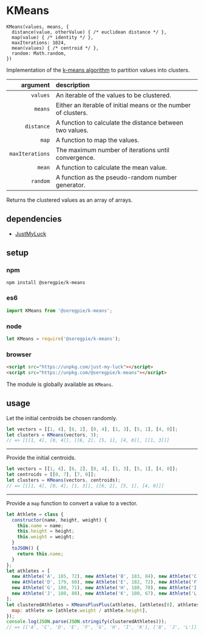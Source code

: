# KMeans

```
KMeans(values, means, {
  distance(value, otherValue) { /* euclidean distance */ },
  map(value) { /* identity */ },
  maxIterations: 1024,
  mean(values) { /* centroid */ },
  random: Math.random,
})
```

Implementation of the [k-means algorithm](https://en.wikipedia.org/wiki/k-means) to partition values into clusters.

| argument | description |
| ---: | :--- |
| `values` | An iterable of the values to be clustered. |
| `means` | Either an iterable of initial means or the number of clusters. |
| `distance` | A function to calculate the distance between two values. |
| `map` | A function to map the values. |
| `maxIterations` | The maximum number of iterations until convergence. |
| `mean` | A function to calculate the mean value. |
| `random` | A function as the pseudo-random number generator. |

Returns the clustered values as an array of arrays.

## dependencies

- [JustMyLuck](https://github.com/SeregPie/JustMyLuck)

## setup

### npm

```shell
npm install @seregpie/k-means
```

### es6

```javascript
import KMeans from '@seregpie/k-means';
```

### node

```javascript
let KMeans = require('@seregpie/k-means');
```

### browser

```html
<script src="https://unpkg.com/just-my-luck"></script>
<script src="https://unpkg.com/@seregpie/k-means"></script>
```

The module is globally available as `KMeans`.

## usage

Let the initial centroids be chosen randomly.

```javascript
let vectors = [[1, 4], [6, 2], [0, 4], [1, 3], [5, 1], [4, 0]];
let clusters = KMeans(vectors, 3);
// => [[[1, 4], [0, 4]], [[6, 2], [5, 1], [4, 0]], [[1, 3]]]
```

---

Provide the initial centroids.

```javascript
let vectors = [[1, 4], [6, 2], [0, 4], [1, 3], [5, 1], [4, 0]];
let centroids = [[0, 7], [7, 0]];
let clusters = KMeans(vectors, centroids);
// => [[[1, 4], [0, 4], [1, 3]], [[6, 2], [5, 1], [4, 0]]]
```

---

Provide a `map` function to convert a value to a vector.

```javascript
let Athlete = class {
  constructor(name, height, weight) {
    this.name = name;
    this.height = height;
    this.weight = weight;
  }
  toJSON() {
    return this.name;
  }
};
let athletes = [
  new Athlete('A', 185, 72), new Athlete('B', 183, 84), new Athlete('C', 168, 60),
  new Athlete('D', 179, 68), new Athlete('E', 182, 72), new Athlete('F', 188, 77),
  new Athlete('G', 180, 71), new Athlete('H', 180, 70), new Athlete('I', 170, 56),
  new Athlete('J', 180, 88), new Athlete('K', 180, 67), new Athlete('L', 177, 76),
];
let clusteredAthletes = KMeansPlusPlus(athletes, [athletes[0], athletes[1]], {
  map: athlete => [athlete.weight / athlete.height],
});
console.log(JSON.parse(JSON.stringify(clusteredAthletes)));
// => [['A', 'C', 'D', 'E', 'F', 'G', 'H', 'I', 'K'], ['B', 'J', 'L']]
```
